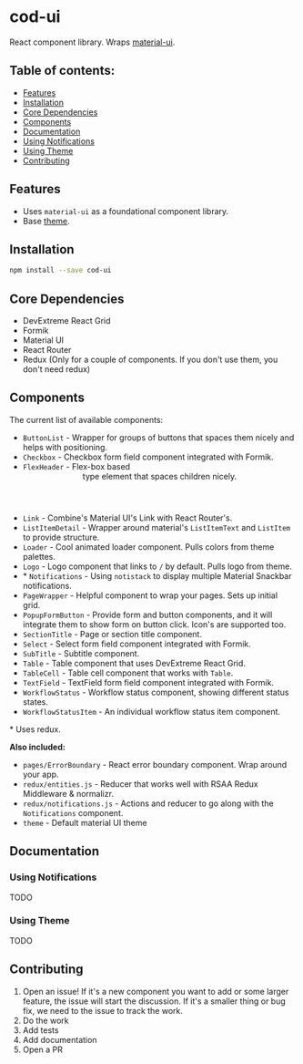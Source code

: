 # cod-ui

React component library. Wraps [material-ui](https://material-ui.com/).

## Table of contents:

- [Features](#features)
- [Installation](#installation)
- [Core Dependencies](#core-dependencies)
- [Components](#components)
- [Documentation](#documentation)
- [Using Notifications](#using-notifications)
- [Using Theme](#using-theme)
- [Contributing](#contributing)

## Features

- Uses `material-ui` as a foundational component library.
- Base [theme](https://material-ui.com/customization/themes/#themes).

## Installation

```sh
npm install --save cod-ui
```

## Core Dependencies

- DevExtreme React Grid
- Formik
- Material UI
- React Router
- Redux (Only for a couple of components. If you don't use them, you don't need redux)

## Components

The current list of available components:

- `ButtonList` - Wrapper for groups of buttons that spaces them nicely and helps with positioning.
- `Checkbox` - Checkbox form field component integrated with Formik.
- `FlexHeader` - Flex-box based <header> type element that spaces children nicely.
- `Link` - Combine's Material UI's Link with React Router's.
- `ListItemDetail` - Wrapper around material's `ListItemText` and `ListItem` to provide structure.
- `Loader` - Cool animated loader component. Pulls colors from theme palettes.
- `Logo` - Logo component that links to `/` by default. Pulls logo from theme.
- \* `Notifications` - Using `notistack` to display multiple Material Snackbar notifications.
- `PageWrapper` - Helpful component to wrap your pages. Sets up initial grid.
- `PopupFormButton` - Provide form and button components, and it will integrate them to show form on
  button click. Icon's are supported too.
- `SectionTitle` - Page or section title component.
- `Select` - Select form field component integrated with Formik.
- `SubTitle` - Subtitle component.
- `Table` - Table component that uses DevExtreme React Grid.
- `TableCell` - Table cell component that works with `Table`.
- `TextField` - TextField form field component integrated with Formik.
- `WorkflowStatus` - Workflow status component, showing different status states.
- `WorkflowStatusItem` - An individual workflow status item component.

\* Uses redux.

**Also included:**

- `pages/ErrorBoundary` - React error boundary component. Wrap around your app.
- `redux/entities.js` - Reducer that works well with RSAA Redux Middleware & normalizr.
- `redux/notifications.js` - Actions and reducer to go along with the `Notifications` component.
- `theme` - Default material UI theme

## Documentation

### Using Notifications

TODO

### Using Theme

TODO

## Contributing

1. Open an issue! If it's a new component you want to add or some larger feature, the issue will
   start the discussion. If it's a smaller thing or bug fix, we need to the issue to track the work.
2. Do the work
3. Add tests
4. Add documentation
5. Open a PR
